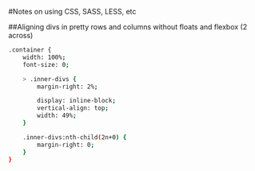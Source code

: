 #Notes on using CSS, SASS, LESS, etc

##Aligning divs in pretty rows and columns without floats and flexbox (2 across)
```bash
.container {
	width: 100%;
	font-size: 0;

	> .inner-divs {
		margin-right: 2%;

		display: inline-block;
		vertical-align: top;
		width: 49%;
	}

	.inner-divs:nth-child(2n+0) {
		margin-right: 0;
	}
}
```